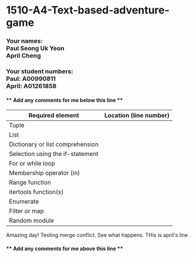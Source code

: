 # 1510-A4-Text-based-adventure-game

### Your names: <br>Paul Seong Uk Yeon <br> April Cheng

### Your student numbers: <br> Paul: A00990811 <br> April: A01261858

#### ** Add any comments for me below this line **
| Required element | Location (line number) |
| ---------------- | ---------------------- |
| Tuple |  |
| List |  |
| Dictionary or list comprehension |  |
| Selection using the if-statement |  |
| For or while loop |  |
| Membership operator (in) |  |
| Range function |  |
| itertools function(s) |  |
| Enumerate ||
| Filter or map |  |
| Random module |  |
Amazing day! Testing merge conflict. See what happens. THis is april's line
#### ** Add any comments for me above this line **
